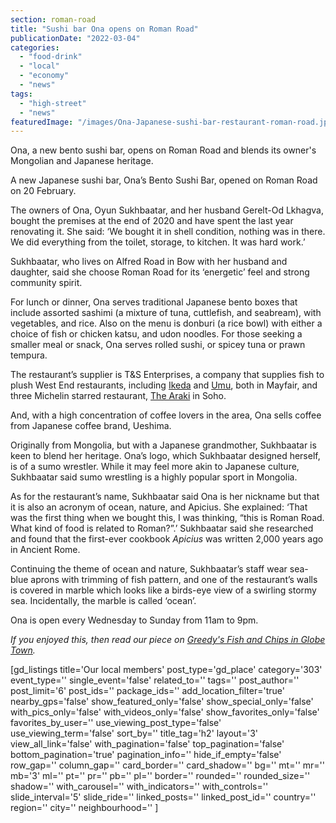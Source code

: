 ```yaml
---
section: roman-road
title: "Sushi bar Ona opens on Roman Road"
publicationDate: "2022-03-04"
categories: 
  - "food-drink"
  - "local"
  - "economy"
  - "news"
tags: 
  - "high-street"
  - "news"
featuredImage: "/images/Ona-Japanese-sushi-bar-restaurant-roman-road.jpg"
---
```


Ona, a new bento sushi bar, opens on Roman Road and blends its owner's Mongolian and Japanese heritage.

A new Japanese sushi bar, Ona’s Bento Sushi Bar, opened on Roman Road on 20 February. 

The owners of Ona, Oyun Sukhbaatar, and her husband Gerelt-Od Lkhagva, bought the premises at the end of 2020 and have spent the last year renovating it. She said: ‘We bought it in shell condition, nothing was in there. We did everything from the toilet, storage, to kitchen. It was hard work.’

Sukhbaatar, who lives on Alfred Road in Bow with her husband and daughter, said she choose Roman Road for its ‘energetic’ feel and strong community spirit. 

For lunch or dinner, Ona serves traditional Japanese bento boxes that include assorted sashimi (a mixture of tuna, cuttlefish, and seabream), with vegetables, and rice. Also on the menu is donburi (a rice bowl) with either a choice of fish or chicken katsu, and udon noodles. For those seeking a smaller meal or snack, Ona serves rolled sushi, or spicey tuna or prawn tempura. 

The restaurant’s supplier is T&S Enterprises, a company that supplies fish to plush West End restaurants, including [Ikeda](https://www.ikedarestaurant.com/) and [Umu](https://www.umurestaurant.com/), both in Mayfair, and three Michelin starred restaurant, [The Araki](https://the-araki.co.uk/) in Soho. 

And, with a high concentration of coffee lovers in the area, Ona sells coffee from Japanese coffee brand, Ueshima.

Originally from Mongolia, but with a Japanese grandmother, Sukhbaatar is keen to blend her heritage. Ona’s logo, which Sukhbaatar designed herself, is of a sumo wrestler. While it may feel more akin to Japanese culture, Sukhbaatar said sumo wrestling is a highly popular sport in Mongolia. 

As for the restaurant’s name, Sukhbaatar said Ona is her nickname but that it is also an acronym of ocean, nature, and Apicius. She explained: ‘That was the first thing when we bought this, I was thinking, “this is Roman Road. What kind of food is related to Roman?”.’ Sukhbaatar said she researched and found that the first-ever cookbook _Apicius_ was written 2,000 years ago in Ancient Rome. 

Continuing the theme of ocean and nature, Sukhbaatar’s staff wear sea-blue aprons with trimming of fish pattern, and one of the restaurant’s walls is covered in marble which looks like a birds-eye view of a swirling stormy sea. Incidentally, the marble is called ‘ocean’.

Ona is open every Wednesday to Sunday from 11am to 9pm.

_If you enjoyed this, then read our piece on [Greedy's Fish and Chips in Globe Town](https://romanroadlondon.com/greedy-fish-and-chips-opens-globe-town/)._

\[gd\_listings title='Our local members' post\_type='gd\_place' category='303' event\_type='' single\_event='false' related\_to='' tags='' post\_author='' post\_limit='6' post\_ids='' package\_ids='' add\_location\_filter='true' nearby\_gps='false' show\_featured\_only='false' show\_special\_only='false' with\_pics\_only='false' with\_videos\_only='false' show\_favorites\_only='false' favorites\_by\_user='' use\_viewing\_post\_type='false' use\_viewing\_term='false' sort\_by='' title\_tag='h2' layout='3' view\_all\_link='false' with\_pagination='false' top\_pagination='false' bottom\_pagination='true' pagination\_info='' hide\_if\_empty='false' row\_gap='' column\_gap='' card\_border='' card\_shadow='' bg='' mt='' mr='' mb='3' ml='' pt='' pr='' pb='' pl='' border='' rounded='' rounded\_size='' shadow='' with\_carousel='' with\_indicators='' with\_controls='' slide\_interval='5' slide\_ride='' linked\_posts='' linked\_post\_id='' country='' region='' city='' neighbourhood='' \]

